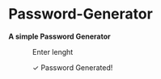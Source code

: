 # Password-Generator

<b> A simple Password Generator </b> 

<ul> 
    <ol> <span>Enter lenght</span> </ol>
    <ol> <span>&#10003;</span> Password Generated! </ol>
<ul>
